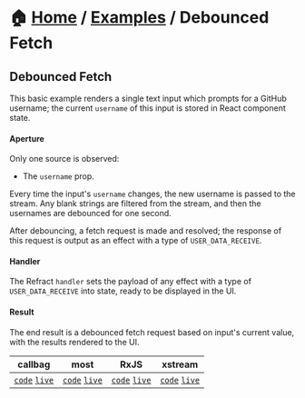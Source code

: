 # 🏠 [Home](../../) / [Examples](../) / Debounced Fetch

## Debounced Fetch

This basic example renders a single text input which prompts for a GitHub username; the current `username` of this input is stored in React component state.

#### Aperture

Only one source is observed:

*   The `username` prop.

Every time the input's `username` changes, the new username is passed to the stream. Any blank strings are filtered from the stream, and then the usernames are debounced for one second.

After debouncing, a fetch request is made and resolved; the response of this request is output as an effect with a type of `USER_DATA_RECEIVE`.

#### Handler

The Refract `handler` sets the payload of any effect with a type of `USER_DATA_RECEIVE` into state, ready to be displayed in the UI.

#### Result

The end result is a debounced fetch request based on input's current value, with the results rendered to the UI.

<!-- prettier-ignore-start -->
| callbag | most | RxJS | xstream |
| --- | --- | --- | --- |
| [`code`](./callbag) [`live`](https://codesandbox.io/s/github/troch/refract/tree/master/examples/debounced-fetch/callbag) | [`code`](./most) [`live`](https://codesandbox.io/s/github/troch/refract/tree/master/examples/debounced-fetch/most)  | [`code`](./rxjs) [`live`](https://codesandbox.io/s/github/troch/refract/tree/master/examples/debounced-fetch/rxjs)  | [`code`](./xstream) [`live`](https://codesandbox.io/s/github/troch/refract/tree/master/examples/debounced-fetch/xstream)  |
<!-- prettier-ignore-end -->
